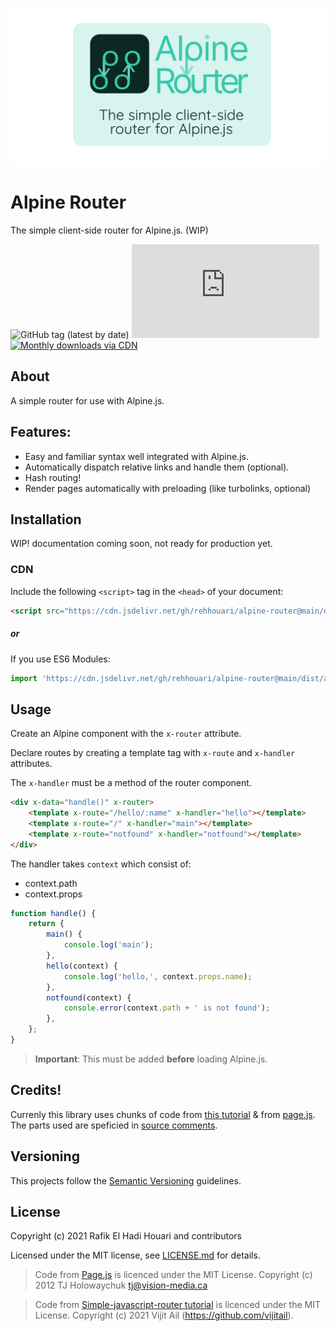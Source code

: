 ![Alpine Router logo with the text "A simple client-side router for Alpine.js"](logo/alpine-router-readme-card.png)

# Alpine Router
The simple client-side router for Alpine.js. (WIP)

![GitHub tag (latest by date)](https://img.shields.io/github/v/tag/rehhouari/alpine-router?label=version&style=flat-square)
![GitHub file size in bytes](https://img.shields.io/github/size/rehhouari/alpine-router/dist/alpine-router.js?label=min%20%28no%20gzip%29&style=flat-square)
[![Monthly downloads via CDN](https://data.jsdelivr.com/v1/package/gh/rehhouari/alpine-router/badge)](https://www.jsdelivr.com/package/gh/rehhouari/alpine-router)

## About

A simple router for use with Alpine.js.

## Features:
- Easy and familiar syntax well integrated with Alpine.js. 
- Automatically dispatch relative links and handle them (optional).
- Hash routing!
- Render pages automatically with preloading (like turbolinks, optional)

## Installation
WIP! documentation coming soon, not ready for production yet.

### CDN
Include the following `<script>` tag in the `<head>` of your document:

```html
<script src="https://cdn.jsdelivr.net/gh/rehhouari/alpine-router@main/dist/alpine-router.umd.js"></script>
```
##### or
 If you use ES6 Modules:
```javascript
import 'https://cdn.jsdelivr.net/gh/rehhouari/alpine-router@main/dist/alpine-router.module.js'
```

## Usage

Create an Alpine component with the `x-router` attribute.

Declare routes by creating a template tag with `x-route` and `x-handler` attributes.

The `x-handler` must be a method of the router component.

```html
<div x-data="handle()" x-router>
	<template x-route="/hello/:name" x-handler="hello"></template>
	<template x-route="/" x-handler="main"></template>
	<template x-route="notfound" x-handler="notfound"></template>
</div>
```

The handler takes `context` which consist of:
- context.path
- context.props

```js
function handle() {
	return {
		main() {
			console.log('main');
		},
		hello(context) {
			console.log('hello,', context.props.name);
		},
		notfound(context) {
			console.error(context.path + ' is not found');
		},
	};
}
```

> **Important**: This must be added **before** loading Alpine.js.

## Credits!

Currenly this library uses chunks of code from [this tutorial](https://medium.com/swlh/lets-code-a-client-side-router-for-your-no-framework-spa-19da93105e10) & from [page.js](https://github.com/visionmedia/page.js). The parts used are speficied in [source comments](src/).

## Versioning

This projects follow the [Semantic Versioning](https://semver.org/) guidelines.

## License

Copyright (c) 2021 Rafik El Hadi Houari and contributors

Licensed under the MIT license, see [LICENSE.md](LICENSE.md) for details.

>Code from [Page.js](https://github.com/visionmedia/page.js#license) is licenced under the MIT License.
>Copyright (c) 2012 TJ Holowaychuk <tj@vision-media.ca>

>Code from [Simple-javascript-router tutorial](https://github.com/vijitail/simple-javascript-router/) is licenced under the MIT License.
>Copyright (c) 2021 Vijit Ail (https://github.com/vijitail).
